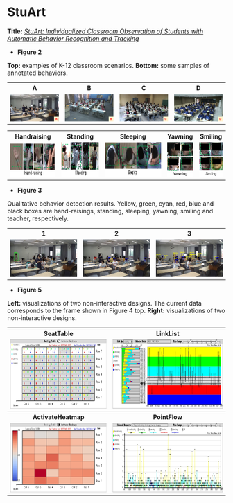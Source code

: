 # StuArt

**Title:** *[StuArt: Individualized Classroom Observation of Students with Automatic Behavior Recognition and Tracking](https://arxiv.org/abs/2211.03127)*

* **Figure 2**

**Top:** examples of K-12 classroom scenarios. **Bottom:** some samples of annotated behaviors.

<table>
<tr>
<th>A</th>
<th>B</th>
<th>C</th>
<th>D</th>
</tr>
<tr>
<td><img src="./pictures/figure2-A.png" width="256"></td>
<td><img src="./pictures/figure2-B.png" width="256"></td> 
<td><img src="./pictures/figure2-C.png" width="256"></td>
<td><img src="./pictures/figure2-D.png" width="256"></td> 
</tr>
</table>

<table>
<tr>
<th>Handraising</th>
<th>Standing</th>
<th>Sleeping</th>
<th>Yawning</th>
<th>Smiling</th>
</tr>
<tr>
<td><img src="./pictures/figure2-handraising.png" height="80"></td>
<td><img src="./pictures/figure2-standing.png" height="80"></td> 
<td><img src="./pictures/figure2-sleeping.png" height="80"></td>
<td><img src="./pictures/figure2-yawning.png" height="80"></td> 
<td><img src="./pictures/figure2-smiling.png" height="80"></td> 
</tr>
</table>


* **Figure 3**

Qualitative behavior detection results. Yellow, green, cyan, red, blue and black boxes are hand-raisings, standing, sleeping, yawning, smiling and teacher, respectively.

<table>
<tr>
<th>1</th>
<th>2</th>
<th>3</th>
</tr>
<tr>
<td><img src="./pictures/figure3-1.png" width="320"></td>
<td><img src="./pictures/figure3-2.png" width="320"></td> 
<td><img src="./pictures/figure3-3.png" width="320"></td>
</tr>
</table>


* **Figure 5**

**Left:** visualizations of two non-interactive designs. The current data corresponds to the frame shown in Figure 4 top. **Right:** visualizations of two non-interactive designs.

<table>
<tr>
<th>SeatTable</th>
<th>LinkList</th>
</tr>
<tr>
<td><img src="./pictures/figure5-SeatTable.png" height="160"></td>
<td><img src="./pictures/figure5-LinkList.png" height="160"></td> 
</tr>
<tr>
<th>ActivateHeatmap</th>
<th>PointFlow</th>
</tr>
<tr>
<td><img src="./pictures/figure5-ActivateHeatmap.png" height="160"></td>
<td><img src="./pictures/figure5-PointFlow.png" height="160"></td> 
</tr>
</table>


